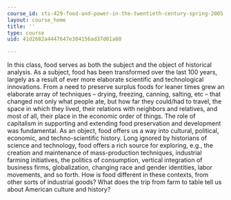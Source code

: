 ```yaml
---
course_id: sts-429-food-and-power-in-the-twentieth-century-spring-2005
layout: course_home
title: ''
type: course
uid: 41d2682a4447647e304156ad37d01a80

---
```

In this class, food serves as both the subject and the object of historical analysis. As a subject, food has been transformed over the last 100 years, largely as a result of ever more elaborate scientific and technological innovations. From a need to preserve surplus foods for leaner times grew an elaborate array of techniques – drying, freezing, canning, salting, etc – that changed not only what people ate, but how far they could/had to travel, the space in which they lived, their relations with neighbors and relatives, and most of all, their place in the economic order of things. The role of capitalism in supporting and extending food preservation and development was fundamental. As an object, food offers us a way into cultural, political, economic, and techno-scientific history. Long ignored by historians of science and technology, food offers a rich source for exploring, e.g., the creation and maintenance of mass-production techniques, industrial farming initiatives, the politics of consumption, vertical integration of business firms, globalization, changing race and gender identities, labor movements, and so forth. How is food different in these contexts, from other sorts of industrial goods? What does the trip from farm to table tell us about American culture and history?
